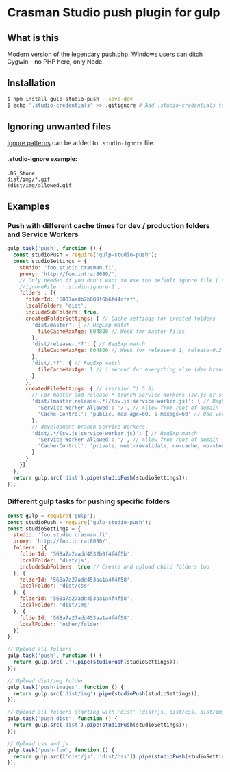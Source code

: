 # Crasman Studio push plugin for gulp

## What is this

Modern version of the legendary push.php. Windows users can ditch Cygwin - no PHP here, only Node.

## Installation

```bash
$ npm install gulp-studio-push --save-dev
$ echo '.studio-credentials' >> .gitignore # Add .studio-credentials to .gitignore file
```

## Ignoring unwanted files
[Ignore patterns](https://git-scm.com/docs/gitignore) can be added to `.studio-ignore` file.

#### .studio-ignore example:
```gitignore
.DS_Store
dist/img/*.gif
!dist/img/allowed.gif
```

## Examples


### Push with different cache times for dev / production folders and Service Workers
```javascript
gulp.task('push', function () {
  const studioPush = require('gulp-studio-push');
  const studioSettings = {
    studio: 'foo.studio.crasman.fi',
    proxy: 'http://foo.intra:8080/',
    // Only needed if you don't want to use the default ignore file (.studio-ignore)
    //ignoreFile: '.studio-ignore-2', 
    folders : [{
      folderId: '5807aedb2b089f6b6f44cfaf',
      localFolder: 'dist',
      includeSubFolders: true,
      createdFolderSettings: { // Cache settings for created folders
        'dist/master': { // RegExp match
          fileCacheMaxAge: 604800 // Week for master files
        },
        'dist/release-.*?': { // RegExp match
          fileCacheMaxAge: 604800 // Week for release-0.1, release-0.2 etc.
        },
        'dist/.*?': { // RegExp match
          fileCacheMaxAge: 1 // 1 second for everything else (dev branches)
        }
      },
      createdFileSettings: { // (version ^1.5.0)
        // For master and release-* branch Service Workers (sw.js or service-worker.js)
        'dist/(master|release-.*)/(sw.js|service-worker.js)': { // RegExp match
          'Service-Worker-Allowed': '/', // Allow from root of domain
          'Cache-Control': 'public, max-age=60, s-maxage=60' // Use very short max age for Service Workers in production
        },
        // development branch Service Workers
        'dist/.*/(sw.js|service-worker.js)': { // RegExp match
          'Service-Worker-Allowed': '/', // Allow from root of domain
          'Cache-Control': 'private, must-revalidate, no-cache, no-store, max-age=0, s-maxage=0' // no cache for development branch Service Workers
        }
      }
    }]
  };
  return gulp.src('dist').pipe(studioPush(studioSettings));
});
```

### Different gulp tasks for pushing specific folders

```javascript
const gulp = require('gulp');
const studioPush = require('gulp-studio-push');
const studioSettings = {
  studio: 'foo.studio.crasman.fi',
  proxy: 'http://foo.intra:8080/',
  folders: [{
    folderId: '568a7a2aadd4532b0f4f4f5b',
    localFolder: 'dist/js',
    includeSubFolders: true // Create and upload child folders too
  }, {
    folderId: '568a7a27add453aa1a4f4f58',
    localFolder: 'dist/css'
  }, {
    folderId: '568a7a27add453aa1a4f4f58',
    localFolder: 'dist/img'
  }, {
    folderId: '568a7a27add453aa1a4f4f58',
    localFolder: 'other/folder'
  }]
};

// Upload all folders
gulp.task('push', function () {
  return gulp.src('.').pipe(studioPush(studioSettings));
});

// Upload dist/img folder
gulp.task('push-images', function () {
  return gulp.src('dist/img').pipe(studioPush(studioSettings));
});

// Upload all folders starting with 'dist' (dist/js, dist/css, dist/img)
gulp.task('push-dist', function () {
  return gulp.src('dist').pipe(studioPush(studioSettings));
});

// Upload css and js
gulp.task('push-foo', function () {
  return gulp.src(['dist/js', 'dist/css']).pipe(studioPush(studioSettings));
});
```